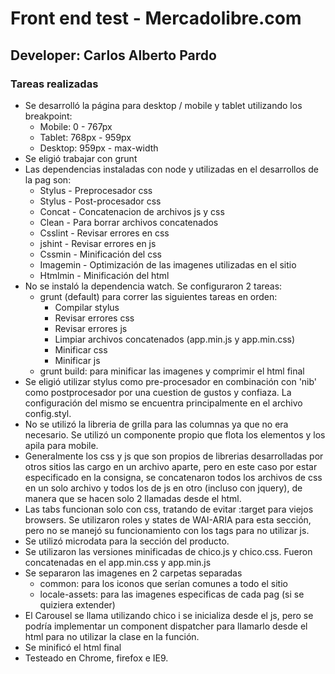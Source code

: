 <h1>Front end test - Mercadolibre.com</h1>
<h2>Developer: Carlos Alberto Pardo</h2>

<h3>Tareas realizadas</h3>

<ul>
	<li>Se desarrolló la página para desktop / mobile y tablet utilizando los breakpoint:
		<ul>
			<li>Mobile: 0 - 767px</li>
			<li>Tablet: 768px - 959px</li>
			<li>Desktop: 959px - max-width</li>
		</ul>
	</li>
	<li>Se eligió trabajar con grunt</li>
	<li>
		Las dependencias instaladas con node y utilizadas en el desarrollos de la pag son:
		<ul>
			<li>Stylus - Preprocesador css</li>
			<li>Stylus - Post-procesador css</li>
			<li>Concat - Concatenacion de archivos js y css</li>
			<li>Clean - Para borrar archivos concatenados</li>
			<li>Csslint - Revisar errores en css</li>
			<li>jshint - Revisar errores en js </li>
			<li>Cssmin - Minificación del css</li>
			<li>Imagemin - Optimización de las imagenes utilizadas en el sitio</li>
			<li>Htmlmin - Minificación del html</li>
		</ul>
	</li>
	<li>
		No se instaló la dependencia watch. Se configuraron 2 tareas:
		<ul>
			<li>grunt (default) para correr las siguientes tareas en orden: 
				<ul>
					<li>Compilar stylus</li>
					<li>Revisar errores css</li>
					<li>Revisar errores js</li>
					<li>Limpiar archivos concatenados (app.min.js y app.min.css)</li>
					<li>Minificar css</li>
					<li>Minificar js</li>
				</ul>
			</li>
			<li>grunt build: para minificar las imagenes y comprimir el html final </li>
		</ul>
	</li>
	<li>
		Se eligió utilizar stylus como pre-procesador en combinación con 'nib' como postprocesador por una cuestion de gustos y confiaza. La configuración del mismo se encuentra principalmente en el archivo config.styl.
	</li>
	<li>
		No se utilizó la libreria de grilla para las columnas ya que no era necesario. Se utilizó un componente propio que flota los elementos y los apila para mobile.
	</li>
	<li>Generalmente los css y js que son propios de librerias desarrolladas por otros sitios las cargo en un archivo aparte, pero en este caso por estar especificado en la consigna, se concatenaron todos los archivos de css en un solo archivo y todos los de js en otro (incluso con jquery), de manera que se hacen solo 2 llamadas desde el html.</li>
	<li>Las tabs funcionan solo con css, tratando de evitar :target para viejos browsers. Se utilizaron roles y  states de WAI-ARIA para esta sección, pero no se manejó su funcionamiento con los tags para no utilizar js.</li>
	<li>Se utilizó microdata para la sección del producto.</li>
	<li>Se utilizaron las versiones minificadas de chico.js y chico.css. Fueron concatenadas en el app.min.css y app.min.js</li>
	<li>
		Se separaron las imagenes en 2 carpetas separadas
		<ul>
			<li>common:	para los iconos que serían comunes a todo el sitio</li>
			<li>locale-assets: para las imagenes especificas de cada pag (si se quiziera extender)</li>
		</ul>
	</li>
	<li>
		El Carousel se llama utilizando chico i se inicializa desde el js, pero se podría implementar un component dispatcher para llamarlo desde el html para no utilizar la clase en la función.
	</li>
	<li>Se minificó el html final</li>
	<li>Testeado en Chrome, firefox e IE9.</li>
</ul>